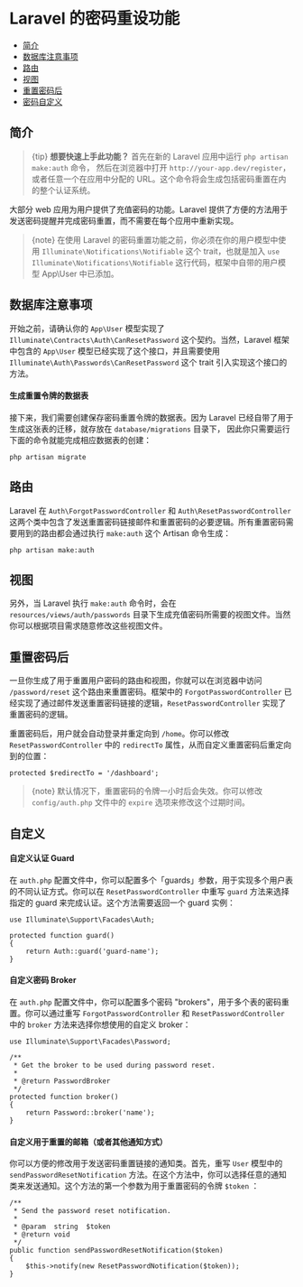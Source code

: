 # Laravel 的密码重设功能

- [简介](#introduction)
- [数据库注意事项](#resetting-database)
- [路由](#resetting-routing)
- [视图](#resetting-views)
- [重置密码后](#after-resetting-passwords)
- [密码自定义](#password-customization)

<a name="introduction"></a>
## 简介

> {tip} **想要快速上手此功能？** 首先在新的 Laravel 应用中运行 `php artisan make:auth` 命令， 然后在浏览器中打开 `http://your-app.dev/register`，或者任意一个在应用中分配的 URL。这个命令将会生成包括密码重置在内的整个认证系统。

大部分 web 应用为用户提供了充值密码的功能。Laravel 提供了方便的方法用于发送密码提醒并完成密码重置，而不需要在每个应用中重新实现。

> {note} 在使用 Laravel 的密码重置功能之前，你必须在你的用户模型中使用 `Illuminate\Notifications\Notifiable` 这个 trait，也就是加入 `use Illuminate\Notifications\Notifiable` 这行代码，框架中自带的用户模型 App\User 中已添加。

<a name="resetting-database"></a>
## 数据库注意事项

开始之前，请确认你的 `App\User` 模型实现了 `Illuminate\Contracts\Auth\CanResetPassword` 这个契约。当然，Laravel 框架中包含的 `App\User` 模型已经实现了这个接口，并且需要使用 `Illuminate\Auth\Passwords\CanResetPassword` 这个 trait 引入实现这个接口的方法。

#### 生成重置令牌的数据表

接下来，我们需要创建保存密码重置令牌的数据表。因为 Laravel 已经自带了用于生成这张表的迁移，就存放在 `database/migrations` 目录下， 因此你只需要运行下面的命令就能完成相应数据表的创建：

    php artisan migrate

<a name="resetting-routing"></a>
## 路由

Laravel 在 `Auth\ForgotPasswordController` 和 `Auth\ResetPasswordController` 这两个类中包含了发送重置密码链接邮件和重置密码的必要逻辑。所有重置密码需要用到的路由都会通过执行 `make:auth` 这个 Artisan 命令生成：

    php artisan make:auth

<a name="resetting-views"></a>
## 视图

另外，当 Laravel 执行 `make:auth` 命令时，会在 `resources/views/auth/passwords` 目录下生成充值密码所需要的视图文件。当然你可以根据项目需求随意修改这些视图文件。

<a name="after-resetting-passwords"></a>
## 重置密码后

一旦你生成了用于重置用户密码的路由和视图，你就可以在浏览器中访问 `/password/reset` 这个路由来重置密码。框架中的 `ForgotPasswordController` 已经实现了通过邮件发送重置密码链接的逻辑，`ResetPasswordController` 实现了重置密码的逻辑。

重置密码后，用户就会自动登录并重定向到 `/home`。你可以修改 `ResetPasswordController` 中的 `redirectTo` 属性，从而自定义重置密码后重定向到的位置：

    protected $redirectTo = '/dashboard';

> {note} 默认情况下，重置密码的令牌一小时后会失效。你可以修改 `config/auth.php` 文件中的 `expire` 选项来修改这个过期时间。

<a name="password-customization"></a>
## 自定义

#### 自定义认证 Guard

在 `auth.php` 配置文件中，你可以配置多个「guards」参数，用于实现多个用户表的不同认证方式。你可以在 `ResetPasswordController` 中重写 `guard` 方法来选择指定的 guard 来完成认证。这个方法需要返回一个 guard 实例：

    use Illuminate\Support\Facades\Auth;

    protected function guard()
    {
        return Auth::guard('guard-name');
    }

#### 自定义密码 Broker

在 `auth.php` 配置文件中，你可以配置多个密码 "brokers"，用于多个表的密码重置。你可以通过重写 `ForgotPasswordController` 和 `ResetPasswordController` 中的 `broker` 方法来选择你想使用的自定义 broker：

    use Illuminate\Support\Facades\Password;

    /**
     * Get the broker to be used during password reset.
     *
     * @return PasswordBroker
     */
    protected function broker()
    {
        return Password::broker('name');
    }

#### 自定义用于重置的邮箱（或者其他通知方式）

你可以方便的修改用于发送密码重置链接的通知类。首先，重写 `User` 模型中的 `sendPasswordResetNotification` 方法。在这个方法中，你可以选择任意的通知类来发送通知。这个方法的第一个参数为用于重置密码的令牌 `$token` ：

    /**
     * Send the password reset notification.
     *
     * @param  string  $token
     * @return void
     */
    public function sendPasswordResetNotification($token)
    {
        $this->notify(new ResetPasswordNotification($token));
    }

